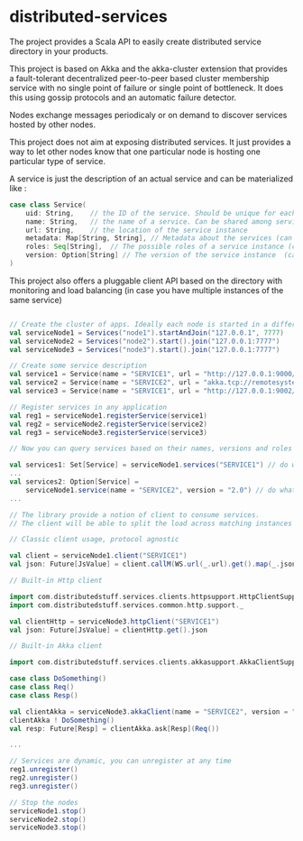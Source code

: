 distributed-services
===========================

The project provides a Scala API to easily create distributed service directory in your products.
 
This project is based on Akka and the akka-cluster extension that provides a fault-tolerant decentralized peer-to-peer based cluster membership service with 
no single point of failure or single point of bottleneck. It does this using gossip protocols and an automatic failure detector. 

Nodes exchange messages periodicaly or on demand to discover services hosted by other nodes.

This project does not aim at exposing distributed services. It just provides a way to let other nodes know that one particular node
is hosting one particular type of service.

A service is just the description of an actual service and can be materialized like :

```scala
case class Service(
    uid: String,    // the ID of the service. Should be unique for each instance of services
    name: String,   // the name of a service. Can be shared among service instances
    url: String,    // the location of the service instance
    metadata: Map[String, String], // Metadata about the services (can be empty). For user purpose only
    roles: Seq[String],  // The possible roles of a service instance (can be empty)
    version: Option[String] // The version of the service instance  (can be empty)
)
```

This project also offers a pluggable client API based on the directory with monitoring and load balancing (in case you have multiple instances of the same service)

```scala

// Create the cluster of apps. Ideally each node is started in a different JVM (even physical node)
val serviceNode1 = Services("node1").startAndJoin("127.0.0.1", 7777)
val serviceNode2 = Services("node2").start().join("127.0.0.1:7777")
val serviceNode3 = Services("node3").start().join("127.0.0.1:7777")

// Create some service description 
val service1 = Service(name = "SERVICE1", url = "http://127.0.0.1:9000/service1")
val service2 = Service(name = "SERVICE2", url = "akka.tcp://remotesystem@127.0.0.1:9001/user/service2", version = "2.0")
val service3 = Service(name = "SERVICE1", url = "http://127.0.0.1:9002/service3")

// Register services in any application
val reg1 = serviceNode1.registerService(service1)
val reg2 = serviceNode2.registerService(service2)
val reg3 = serviceNode3.registerService(service3)

// Now you can query services based on their names, versions and roles

val services1: Set[Service] = serviceNode1.services("SERVICE1") // do whatever you want with those
...
val services2: Option[Service] = 
    serviceNode1.service(name = "SERVICE2", version = "2.0") // do whatever you want with that one
...

// The library provide a notion of client to consume services. 
// The client will be able to split the load across matching instances of services

// Classic client usage, protocol agnostic

val client = serviceNode1.client("SERVICE1")
val json: Future[JsValue] = client.callM(WS.url(_.url).get().map(_.json))

// Built-in Http client

import com.distributedstuff.services.clients.httpsupport.HttpClientSupport
import com.distributedstuff.services.common.http.support._

val clientHttp = serviceNode3.httpClient("SERVICE1")
val json: Future[JsValue] = clientHttp.get().json

// Built-in Akka client

import com.distributedstuff.services.clients.akkasupport.AkkaClientSupport

case class DoSomething()
case class Req()
case class Resp()

val clientAkka = serviceNode3.akkaClient(name = "SERVICE2", version = "2.0")
clientAkka ! DoSomething()
val resp: Future[Resp] = clientAkka.ask[Resp](Req())

...

// Services are dynamic, you can unregister at any time
reg1.unregister()
reg2.unregister()
reg3.unregister()

// Stop the nodes
serviceNode1.stop()
serviceNode2.stop()
serviceNode3.stop()

```
